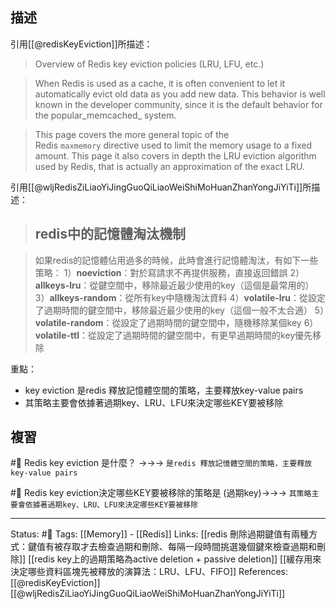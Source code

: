 
## 描述

引用[[@redisKeyEviction]]所描述：
> Overview of Redis key eviction policies (LRU, LFU, etc.)

> When Redis is used as a cache, it is often convenient to let it automatically evict old data as you add new data. This behavior is well known in the developer community, since it is the default behavior for the popular_memcached_ system.

> This page covers the more general topic of the Redis `maxmemory` directive used to limit the memory usage to a fixed amount. This page it also covers in depth the LRU eviction algorithm used by Redis, that is actually an approximation of the exact LRU.

引用[[@wljRedisZiLiaoYiJingGuoQiLiaoWeiShiMoHuanZhanYongJiYiTi]]所描述：
> ## redis中的記憶體淘汰機制

> 如果redis的記憶體佔用過多的時候，此時會進行記憶體淘汰，有如下一些策略：
> 1）**noeviction**：對於寫請求不再提供服務，直接返回錯誤
> 2）**allkeys-lru**：從鍵空間中，移除最近最少使用的key（這個是最常用的）
> 3）**allkeys-random**：從所有key中隨機淘汰資料
> 4）**volatile-lru**：從設定了過期時間的鍵空間中，移除最近最少使用的key（這個一般不太合適）
> 5）**volatile-random**：從設定了過期時間的鍵空間中，隨機移除某個key
> 6）**volatile-ttl**：從設定了過期時間的鍵空間中，有更早過期時間的key優先移除

重點：
- key eviction 是redis 釋放記憶體空間的策略，主要釋放key-value pairs
- 其策略主要會依據著過期key、LRU、LFU來決定哪些KEY要被移除




## 複習
#🧠 Redis key eviction 是什麼？  ->->-> `是redis 釋放記憶體空間的策略，主要釋放key-value pairs`
<!--SR:!2022-06-21,10,250-->

#🧠 Redis key eviction決定哪些KEY要被移除的策略是 (過期key)->->-> `其策略主要會依據著過期key、LRU、LFU來決定哪些KEY要被移除`
<!--SR:!2022-06-19,8,250-->

---
Status: #🌱 
Tags:
[[Memory]] - [[Redis]]
Links:
[[redis 刪除過期鍵值有兩種方式：鍵值有被存取才去檢查過期和刪除、每隔一段時間挑選幾個鍵來檢查過期和刪除]]
[[redis key上的過期策略為active deletion + passive deletion]]
[[緩存用來決定哪些資料區塊先被釋放的演算法：LRU、LFU、FIFO]]
References:
[[@redisKeyEviction]]
[[@wljRedisZiLiaoYiJingGuoQiLiaoWeiShiMoHuanZhanYongJiYiTi]]